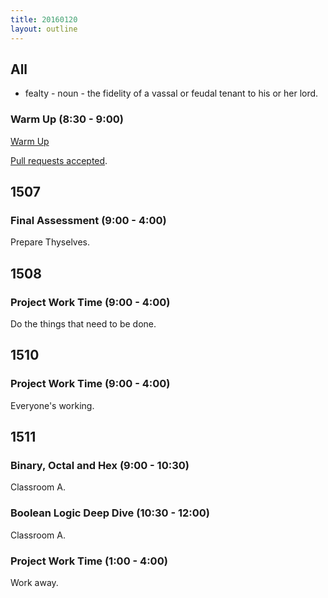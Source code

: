 ```yaml
---
title: 20160120
layout: outline
---
```


## All

* fealty - noun - the fidelity of a vassal or feudal tenant to his or her lord.

### Warm Up (8:30 - 9:00)

[Warm Up](https://thewarmup.herokuapp.com)

[Pull requests accepted](https://github.com/mikedao/the-warm-up).


## 1507

### Final Assessment (9:00 - 4:00)

Prepare Thyselves.


## 1508

### Project Work Time (9:00 - 4:00)

Do the things that need to be done.


## 1510

### Project Work Time (9:00 - 4:00)

Everyone's working.


## 1511

### Binary, Octal and Hex (9:00 - 10:30)

Classroom A.

### Boolean Logic Deep Dive (10:30 - 12:00)

Classroom A.

### Project Work Time (1:00 - 4:00)

Work away.
